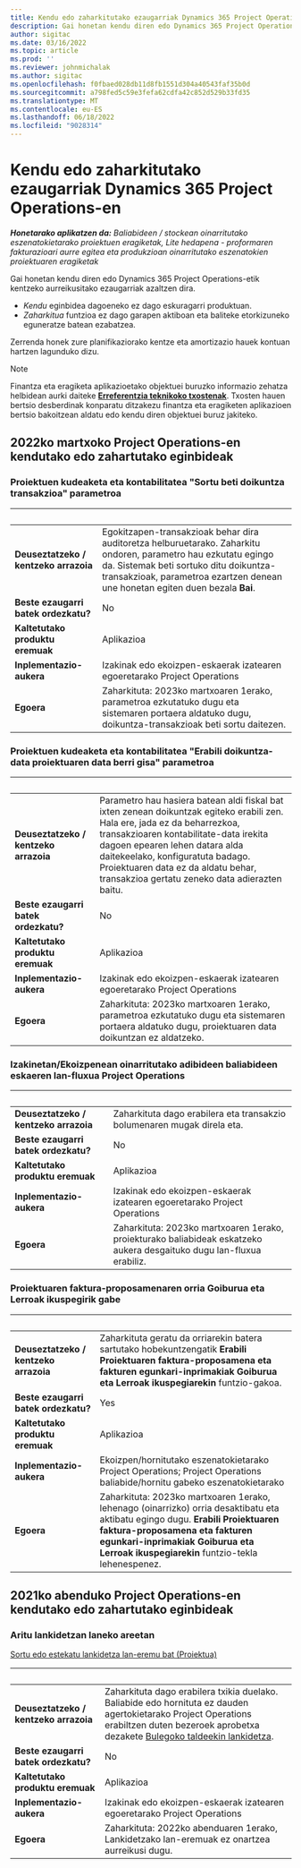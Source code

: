 ```yaml
---
title: Kendu edo zaharkitutako ezaugarriak Dynamics 365 Project Operations-en
description: Gai honetan kendu diren edo Dynamics 365 Project Operations-etik kentzeko aurreikusitako ezaugarriak azaltzen dira.
author: sigitac
ms.date: 03/16/2022
ms.topic: article
ms.prod: ''
ms.reviewer: johnmichalak
ms.author: sigitac
ms.openlocfilehash: f0fbaed028db11d8fb1551d304a40543faf35b0d
ms.sourcegitcommit: a798fed5c59e3fefa62cdfa42c852d529b33fd35
ms.translationtype: MT
ms.contentlocale: eu-ES
ms.lasthandoff: 06/18/2022
ms.locfileid: "9028314"
---
```

# <a name="removed-or-deprecated-features-in-dynamics-365-project-operations"></a>Kendu edo zaharkitutako ezaugarriak Dynamics 365 Project Operations-en

_**Honetarako aplikatzen da:** Baliabideen / stockean oinarritutako eszenatokietarako proiektuen eragiketak, Lite hedapena - proformaren fakturazioari aurre egitea eta produkzioan oinarritutako eszenatokien proiektuaren eragiketak_

Gai honetan kendu diren edo Dynamics 365 Project Operations-etik kentzeko aurreikusitako ezaugarriak azaltzen dira.

- *Kendu* eginbidea dagoeneko ez dago eskuragarri produktuan.
- *Zaharkitua* funtzioa ez dago garapen aktiboan eta baliteke etorkizuneko eguneratze batean ezabatzea.

Zerrenda honek zure planifikaziorako kentze eta amortizazio hauek kontuan hartzen lagunduko dizu.

> [!NOTE]
> Finantza eta eragiketa aplikazioetako objektuei buruzko informazio zehatza helbidean aurki daiteke [**Erreferentzia teknikoko txostenak**](/dynamics/s-e/global/axtechrefrep_61). Txosten hauen bertsio desberdinak konparatu ditzakezu finantza eta eragiketen aplikazioen bertsio bakoitzean aldatu edo kendu diren objektuei buruz jakiteko.

## <a name="features-removed-or-deprecated-in-the-project-operations-march-2022-release"></a>2022ko martxoko Project Operations-en kendutako edo zahartutako eginbideak

### <a name="project-management-and-accounting-always-create-adjustment-transaction-parameter"></a>Proiektuen kudeaketa eta kontabilitatea "Sortu beti doikuntza transakzioa" parametroa

| &nbsp; | &nbsp; |
|--------|--------|
| **Deuseztatzeko / kentzeko arrazoia** | Egokitzapen-transakzioak behar dira auditoretza helburuetarako. Zaharkitu ondoren, parametro hau ezkutatu egingo da. Sistemak beti sortuko ditu doikuntza-transakzioak, parametroa ezartzen denean une honetan egiten duen bezala **Bai**. |
| **Beste ezaugarri batek ordezkatu?** | No |
| **Kaltetutako produktu eremuak** | Aplikazioa |
| **Inplementazio-aukera** | Izakinak edo ekoizpen-eskaerak izatearen egoeretarako Project Operations |
| **Egoera** | Zaharkituta: 2023ko martxoaren 1erako, parametroa ezkutatuko dugu eta sistemaren portaera aldatuko dugu, doikuntza-transakzioak beti sortu daitezen. |

### <a name="project-management-and-accounting-use-adjustment-date-as-new-project-date-parameter"></a>Proiektuen kudeaketa eta kontabilitatea "Erabili doikuntza-data proiektuaren data berri gisa" parametroa

| &nbsp; | &nbsp; |
|--------|--------|
| **Deuseztatzeko / kentzeko arrazoia** | Parametro hau hasiera batean aldi fiskal bat ixten zenean doikuntzak egiteko erabili zen. Hala ere, jada ez da beharrezkoa, transakzioaren kontabilitate-data irekita dagoen epearen lehen datara alda daitekeelako, konfiguratuta badago. Proiektuaren data ez da aldatu behar, transakzioa gertatu zeneko data adierazten baitu. |
| **Beste ezaugarri batek ordezkatu?** | No |
| **Kaltetutako produktu eremuak** | Aplikazioa |
| **Inplementazio-aukera** | Izakinak edo ekoizpen-eskaerak izatearen egoeretarako Project Operations |
| **Egoera** | Zaharkituta: 2023ko martxoaren 1erako, parametroa ezkutatuko dugu eta sistemaren portaera aldatuko dugu, proiektuaren data doikuntzan ez aldatzeko. |

### <a name="resource-request-workflow-in-project-operations-for-stockedproduction-based-scenarios"></a>Izakinetan/Ekoizpenean oinarritutako adibideen baliabideen eskaeren lan-fluxua Project Operations

| &nbsp; | &nbsp; |
|--------|--------|
| **Deuseztatzeko / kentzeko arrazoia** | Zaharkituta dago erabilera eta transakzio bolumenaren mugak direla eta. |
| **Beste ezaugarri batek ordezkatu?** | No |
| **Kaltetutako produktu eremuak** | Aplikazioa |
| **Inplementazio-aukera** | Izakinak edo ekoizpen-eskaerak izatearen egoeretarako Project Operations |
| **Egoera** | Zaharkituta: 2023ko martxoaren 1erako, proiekturako baliabideak eskatzeko aukera desgaituko dugu lan-fluxua erabiliz. |

### <a name="project-invoice-proposal-page-without-header-and-lines-views"></a>Proiektuaren faktura-proposamenaren orria Goiburua eta Lerroak ikuspegirik gabe

| &nbsp; | &nbsp; |
|--------|--------|
| **Deuseztatzeko / kentzeko arrazoia** | Zaharkituta geratu da orriarekin batera sartutako hobekuntzengatik **Erabili Proiektuaren faktura-proposamena eta fakturen egunkari-inprimakiak Goiburua eta Lerroak ikuspegiarekin** funtzio-gakoa. |
| **Beste ezaugarri batek ordezkatu?** | Yes |
| **Kaltetutako produktu eremuak** | Aplikazioa |
| **Inplementazio-aukera** | Ekoizpen/hornitutako eszenatokietarako Project Operations; Project Operations baliabide/hornitu gabeko eszenatokietarako |
| **Egoera** | Zaharkituta: 2023ko martxoaren 1erako, lehenago (oinarrizko) orria desaktibatu eta aktibatu egingo dugu. **Erabili Proiektuaren faktura-proposamena eta fakturen egunkari-inprimakiak Goiburua eta Lerroak ikuspegiarekin** funtzio-tekla lehenespenez. |

## <a name="features-removed-or-deprecated-in-the-project-operations-december-2021-release"></a>2021ko abenduko Project Operations-en kendutako edo zahartutako eginbideak

### <a name="collaboration-workspaces"></a>Aritu lankidetzan laneko areetan

[Sortu edo estekatu lankidetza lan-eremu bat (Proiektua)](/dynamicsax-2012/appuser-itpro/create-or-link-to-a-collaboration-workspace-project)

| &nbsp; | &nbsp; |
|--------|--------|
| **Deuseztatzeko / kentzeko arrazoia** | Zaharkituta dago erabilera txikia duelako. Baliabide edo hornituta ez dauden agertokietarako Project Operations erabiltzen duten bezeroek aprobetxa dezakete [Bulegoko taldeekin lankidetza](../project-management/collaboration-groups.md). |
| **Beste ezaugarri batek ordezkatu?** | No |
| **Kaltetutako produktu eremuak** | Aplikazioa  |
| **Inplementazio-aukera** | Izakinak edo ekoizpen-eskaerak izatearen egoeretarako Project Operations |
| **Egoera** | Zaharkituta: 2022ko abenduaren 1erako, Lankidetzako lan-eremuak ez onartzea aurreikusi dugu. |
